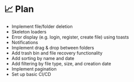 # 📈 Plan

- Implement file/folder deletion
- Skeleton loaders
- Error display (e.g. login, register, create file) using toasts
- Notifications
- Implement drag & drop between folders
- Add trash bin and file recovery functionality
- Add sorting by name and date
- Add filtering by file type, size, and creation date
- Implement pagination
- Set up basic CI/CD
